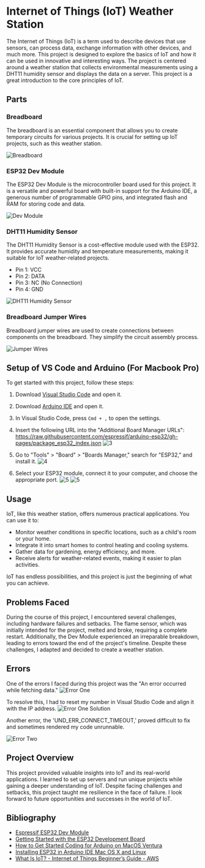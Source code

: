# Internet of Things (IoT) Weather Station

The Internet of Things (IoT) is a term used to describe devices that use sensors, can process data, exchange information with other devices, and much more. This project is designed to explore the basics of IoT and how it can be used in innovative and interesting ways. The project is centered around a weather station that collects environmental measurements using a DHT11 humidity sensor and displays the data on a server. This project is a great introduction to the core principles of IoT.

## Parts

### Breadboard
The breadboard is an essential component that allows you to create temporary circuits for various projects. It is crucial for setting up IoT projects, such as this weather station.

![Breadboard](public/breadboard.jpeg)

### ESP32 Dev Module
The ESP32 Dev Module is the microcontroller board used for this project. It is a versatile and powerful board with built-in support for the Arduino IDE, a generous number of programmable GPIO pins, and integrated flash and RAM for storing code and data.

![Dev Module](public/devmodule.jpeg)

### DHT11 Humidity Sensor
The DHT11 Humidity Sensor is a cost-effective module used with the ESP32. It provides accurate humidity and temperature measurements, making it suitable for IoT weather-related projects.

- Pin 1: VCC
- Pin 2: DATA
- Pin 3: NC (No Connection)
- Pin 4: GND

![DHT11 Humidity Sensor](public/dht11.jpeg)

### Breadboard Jumper Wires
Breadboard jumper wires are used to create connections between components on the breadboard. They simplify the circuit assembly process.

![Jumper Wires](public/jumperwire.jpeg)

## Setup of VS Code and Arduino (For Macbook Pro)

To get started with this project, follow these steps:

1. Download [Visual Studio Code](https://code.visualstudio.com/download) and open it.
  
1. Download [Arduino IDE](https://www.arduino.cc/en/software) and open it.
2. In Visual Studio Code, press `Cmd + ,` to open the settings.
3. Insert the following URL into the "Additional Board Manager URLs": https://raw.githubusercontent.com/espressif/arduino-esp32/gh-pages/package_esp32_index.json
![3](public/SS1.png)

4. Go to "Tools" > "Board" > "Boards Manager," search for "ESP32," and install it.
![4](public/SS3.png)
5. Select your ESP32 module, connect it to your computer, and choose the appropriate port.
![5](public/SS4.png)
![5](public/SS5.png)
## Usage

IoT, like this weather station, offers numerous practical applications. You can use it to:

- Monitor weather conditions in specific locations, such as a child's room or your home.
- Integrate it into smart homes to control heating and cooling systems.
- Gather data for gardening, energy efficiency, and more.
- Receive alerts for weather-related events, making it easier to plan activities.

IoT has endless possibilities, and this project is just the beginning of what you can achieve.

## Problems Faced

During the course of this project, I encountered several challenges, including hardware failures and setbacks. The flame sensor, which was initially intended for the project, melted and broke, requiring a complete restart. Additionally, the Dev Module experienced an irreparable breakdown, leading to errors toward the end of the project's timeline. Despite these challenges, I adapted and decided to create a weather station.

## Errors

One of the errors I faced during this project was the "An error occurred while fetching data." 
![Error One](public/SS6.png)

To resolve this, I had to reset my number in Visual Studio Code and align it with the IP address.
![Error One Solution](public/SS7.png)

Another error, the 'UND_ERR_CONNECT_TIMEOUT,' proved difficult to fix and sometimes rendered my code unrunnable.

![Error Two](public/SS8.png)
## Project Overview

This project provided valuable insights into IoT and its real-world applications. I learned to set up servers and run unique projects while gaining a deeper understanding of IoT. Despite facing challenges and setbacks, this project taught me resilience in the face of failure. I look forward to future opportunities and successes in the world of IoT.

## Bibliography

- [Espressif ESP32 Dev Module](https://docs.platformio.org/en/latest/boards/espressif32/esp32dev.html)
- [Getting Started with the ESP32 Development Board](https://randomnerdtutorials.com/getting-started-with-esp32/)
- [How to Get Started Coding for Arduino on MacOS Ventura](https://appleinsider.com/inside/macos-ventura/tips/how-to-get-started-coding-for-arduino-on-macos-ventura)
- [Installing ESP32 in Arduino IDE Mac OS X and Linux](https://randomnerdtutorials.com/installing-the-esp32-board-in-arduino-ide-mac-and-linux-instructions/)
- [What Is IoT? - Internet of Things Beginner’s Guide - AWS](https://aws.amazon.com/what-is/iot/)

